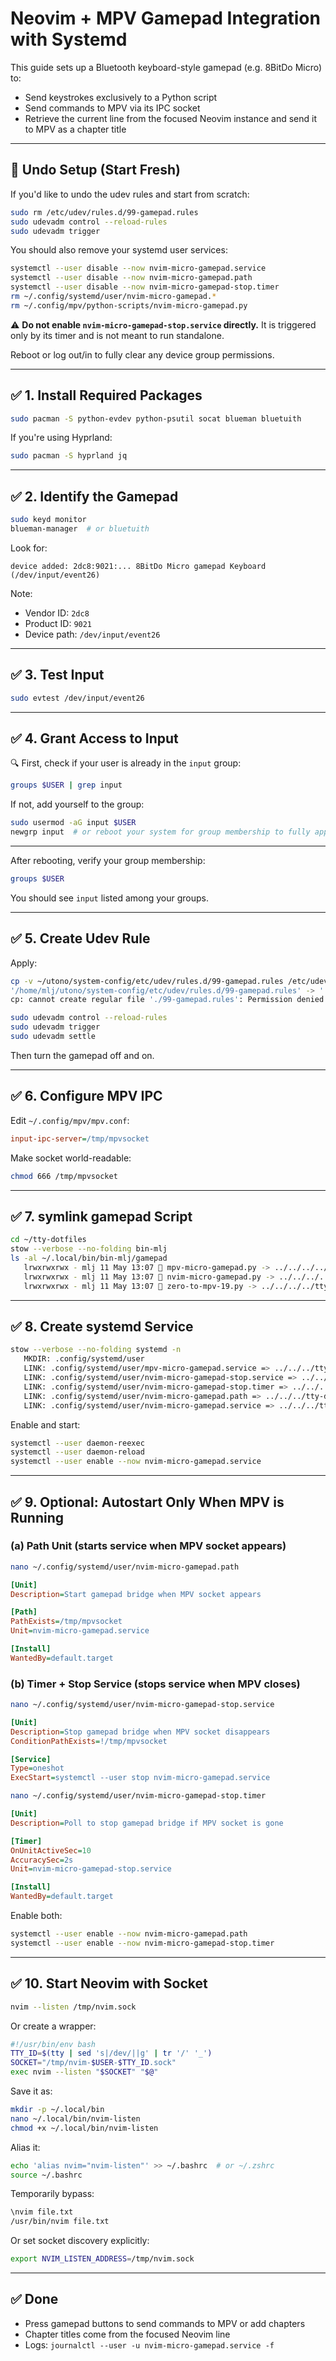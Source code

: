 # Neovim + MPV Gamepad Integration with Systemd

This guide sets up a Bluetooth keyboard-style gamepad (e.g. 8BitDo Micro) to:

* Send keystrokes exclusively to a Python script
* Send commands to MPV via its IPC socket
* Retrieve the current line from the focused Neovim instance and send it to MPV as a chapter title

---

## 🔁 Undo Setup (Start Fresh)

If you'd like to undo the udev rules and start from scratch:

```bash
sudo rm /etc/udev/rules.d/99-gamepad.rules
sudo udevadm control --reload-rules
sudo udevadm trigger

```
You should also remove your systemd user services:

```bash
systemctl --user disable --now nvim-micro-gamepad.service
systemctl --user disable --now nvim-micro-gamepad.path
systemctl --user disable --now nvim-micro-gamepad-stop.timer
rm ~/.config/systemd/user/nvim-micro-gamepad.*
rm ~/.config/mpv/python-scripts/nvim-micro-gamepad.py
```

⚠️ **Do not enable `nvim-micro-gamepad-stop.service` directly.** It is triggered only by its timer and is not meant to run standalone.

Reboot or log out/in to fully clear any device group permissions.

---

## ✅ 1. Install Required Packages

```bash
sudo pacman -S python-evdev python-psutil socat blueman bluetuith
```

If you're using Hyprland:

```bash
sudo pacman -S hyprland jq
```

---

## ✅ 2. Identify the Gamepad

```bash
sudo keyd monitor
blueman-manager  # or bluetuith
```

Look for:

```
device added: 2dc8:9021:... 8BitDo Micro gamepad Keyboard (/dev/input/event26)
```

Note:

* Vendor ID: `2dc8`
* Product ID: `9021`
* Device path: `/dev/input/event26`

---

## ✅ 3. Test Input

```bash
sudo evtest /dev/input/event26
```

---

## ✅ 4. Grant Access to Input

🔍 First, check if your user is already in the `input` group:

```bash
groups $USER | grep input
```

If not, add yourself to the group:

```bash
sudo usermod -aG input $USER
newgrp input  # or reboot your system for group membership to fully apply
```

---

After rebooting, verify your group membership:

```bash
groups $USER
```

You should see `input` listed among your groups.

---

## ✅ 5. Create Udev Rule

Apply:

```bash
cp -v ~/utono/system-config/etc/udev/rules.d/99-gamepad.rules /etc/udev/rules.d
'/home/mlj/utono/system-config/etc/udev/rules.d/99-gamepad.rules' -> './99-gamepad.rules'
cp: cannot create regular file './99-gamepad.rules': Permission denied

sudo udevadm control --reload-rules
sudo udevadm trigger
sudo udevadm settle
```
Then turn the gamepad off and on.

---

## ✅ 6. Configure MPV IPC

Edit `~/.config/mpv/mpv.conf`:

```ini
input-ipc-server=/tmp/mpvsocket
```

Make socket world-readable:

```bash
chmod 666 /tmp/mpvsocket
```

---

## ✅ 7. symlink gamepad Script

```bash
cd ~/tty-dotfiles
stow --verbose --no-folding bin-mlj
ls -al ~/.local/bin/bin-mlj/gamepad 
   lrwxrwxrwx - mlj 11 May 13:07  mpv-micro-gamepad.py -> ../../../../tty-dotfiles/bin-mlj/.local/bin/bin-mlj/gamepad/mpv-micro-gamepad.py
   lrwxrwxrwx - mlj 11 May 13:07  nvim-micro-gamepad.py -> ../../../../tty-dotfiles/bin-mlj/.local/bin/bin-mlj/gamepad/nvim-micro-gamepad.py
   lrwxrwxrwx - mlj 11 May 13:07  zero-to-mpv-19.py -> ../../../../tty-dotfiles/bin-mlj/.local/bin/bin-mlj/gamepad/zero-to-mpv-19.py
```
---

## ✅ 8. Create systemd Service

```bash
stow --verbose --no-folding systemd -n
   MKDIR: .config/systemd/user
   LINK: .config/systemd/user/mpv-micro-gamepad.service => ../../../tty-dotfiles/systemd/.config/systemd/user/mpv-micro-gamepad.service
   LINK: .config/systemd/user/nvim-micro-gamepad-stop.service => ../../../tty-dotfiles/systemd/.config/systemd/user/nvim-micro-gamepad-stop.service
   LINK: .config/systemd/user/nvim-micro-gamepad-stop.timer => ../../../tty-dotfiles/systemd/.config/systemd/user/nvim-micro-gamepad-stop.timer
   LINK: .config/systemd/user/nvim-micro-gamepad.path => ../../../tty-dotfiles/systemd/.config/systemd/user/nvim-micro-gamepad.path
   LINK: .config/systemd/user/nvim-micro-gamepad.service => ../../../tty-dotfiles/systemd/.config/systemd/user/nvim-micro-gamepad.service
```
Enable and start:

```bash
systemctl --user daemon-reexec
systemctl --user daemon-reload
systemctl --user enable --now nvim-micro-gamepad.service
```

---

## ✅ 9. Optional: Autostart Only When MPV is Running

### (a) Path Unit (starts service when MPV socket appears)

```bash
nano ~/.config/systemd/user/nvim-micro-gamepad.path
```

```ini
[Unit]
Description=Start gamepad bridge when MPV socket appears

[Path]
PathExists=/tmp/mpvsocket
Unit=nvim-micro-gamepad.service

[Install]
WantedBy=default.target
```

### (b) Timer + Stop Service (stops service when MPV closes)

```bash
nano ~/.config/systemd/user/nvim-micro-gamepad-stop.service
```

```ini
[Unit]
Description=Stop gamepad bridge when MPV socket disappears
ConditionPathExists=!/tmp/mpvsocket

[Service]
Type=oneshot
ExecStart=systemctl --user stop nvim-micro-gamepad.service
```

```bash
nano ~/.config/systemd/user/nvim-micro-gamepad-stop.timer
```

```ini
[Unit]
Description=Poll to stop gamepad bridge if MPV socket is gone

[Timer]
OnUnitActiveSec=10
AccuracySec=2s
Unit=nvim-micro-gamepad-stop.service

[Install]
WantedBy=default.target
```

Enable both:

```bash
systemctl --user enable --now nvim-micro-gamepad.path
systemctl --user enable --now nvim-micro-gamepad-stop.timer
```

---

## ✅ 10. Start Neovim with Socket

```bash
nvim --listen /tmp/nvim.sock
```

Or create a wrapper:

```bash
#!/usr/bin/env bash
TTY_ID=$(tty | sed 's|/dev/||g' | tr '/' '_')
SOCKET="/tmp/nvim-$USER-$TTY_ID.sock"
exec nvim --listen "$SOCKET" "$@"
```

Save it as:

```bash
mkdir -p ~/.local/bin
nano ~/.local/bin/nvim-listen
chmod +x ~/.local/bin/nvim-listen
```

Alias it:

```bash
echo 'alias nvim="nvim-listen"' >> ~/.bashrc  # or ~/.zshrc
source ~/.bashrc
```

Temporarily bypass:

```bash
\nvim file.txt
/usr/bin/nvim file.txt
```

Or set socket discovery explicitly:

```bash
export NVIM_LISTEN_ADDRESS=/tmp/nvim.sock
```

---

## ✅ Done

* Press gamepad buttons to send commands to MPV or add chapters
* Chapter titles come from the focused Neovim line
* Logs: `journalctl --user -u nvim-micro-gamepad.service -f`
